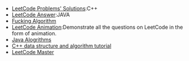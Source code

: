 - [LeetCode Problems' Solutions](https://github.com/haoel/leetcode):C++
- [LeetCode Answer](https://github.com/turingplanet/leetcode-answers):JAVA
- [Fucking Algorithm](https://github.com/labuladong/fucking-algorithm)
- [LeetCode Animation](https://github.com/MisterBooo/LeetCodeAnimation):Demonstrate all the questions on LeetCode in the form of animation.
- [Java Alogrithms](https://github.com/happygirlzt/JavaAlgorithms)
- [C++ data structure and algorithm tutorial](https://www.youtube.com/playlist?list=PLkNxDxyJqb-xD5EbDuIYC35Adq5f_w9CR)
- [LeetCode Master](https://github.com/youngyangyang04/leetcode-master)
